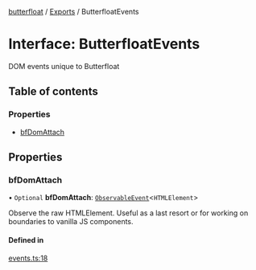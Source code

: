 [butterfloat](../README.md) / [Exports](../modules.md) / ButterfloatEvents

# Interface: ButterfloatEvents

DOM events unique to Butterfloat

## Table of contents

### Properties

- [bfDomAttach](ButterfloatEvents.md#bfdomattach)

## Properties

### bfDomAttach

• `Optional` **bfDomAttach**: [`ObservableEvent`](../modules.md#observableevent)\<`HTMLElement`\>

Observe the raw HTMLElement. Useful as a last resort or for working on
boundaries to vanilla JS components.

#### Defined in

[events.ts:18](https://github.com/WorldMaker/butterfloat/blob/098685f/events.ts#L18)
